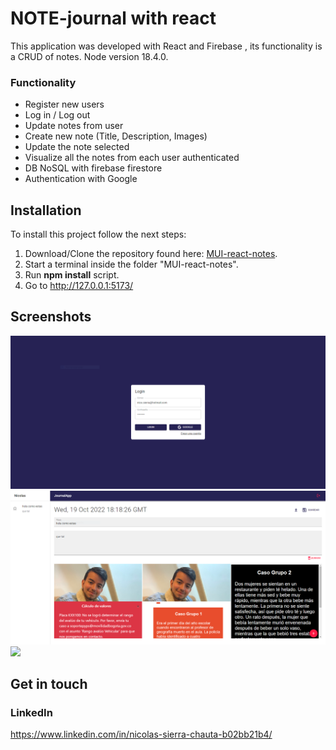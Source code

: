 # NOTE-journal with react
This application was developed with React and Firebase , its functionality is a CRUD of notes. Node version 18.4.0.

### Functionality
- Register new users
- Log in / Log out
- Update notes from user
- Create new note (Title, Description, Images)
- Update the note selected
- Visualize all the notes from each user authenticated
- DB NoSQL with firebase firestore
- Authentication with Google

## Installation
To install this project follow the next steps:
1.  Download/Clone the repository found here: [MUI-react-notes](https://github.com/Nicolas0611/MUI-react-notes).
5.  Start a terminal inside the folder "MUI-react-notes".
6.  Run **npm install** script.
8.  Go to http://127.0.0.1:5173/

## Screenshots
<p float="left">
  <img src="https://github.com/Nicolas0611/MUI-react-notes/blob/master/src/screenshots/01.PNG">
 <img src="https://github.com/Nicolas0611/MUI-react-notes/blob/master/src/screenshots/02.PNG">
 <img src="https://github.com/Nicolas0611/MUI-react-notes/blob/master/src/screenshots/03.PNGg">
</p>

## Get in touch
### LinkedIn
https://www.linkedin.com/in/nicolas-sierra-chauta-b02bb21b4/
